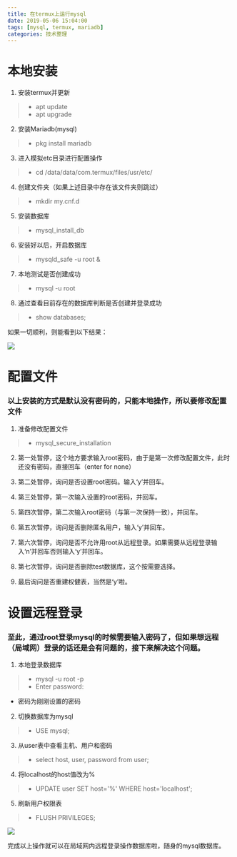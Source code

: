 ```yaml
---
title: 在termux上运行mysql
date: 2019-05-06 15:04:00
tags: [mysql, termux, mariadb]
categories: 技术整理
---
```


# 本地安装

1. 安装termux并更新
> * apt update
> * apt upgrade 

2. 安装Mariadb(mysql)
> * pkg install mariadb

3. 进入模拟etc目录进行配置操作
> * cd /data/data/com.termux/files/usr/etc/

4. 创建文件夹（如果上述目录中存在该文件夹则跳过）
> * mkdir my.cnf.d

5. 安装数据库
> * mysql_install_db

<!------------------------more----------------------------->

6. 安装好以后，开启数据库
> * mysqld_safe -u root &

7. 本地测试是否创建成功
> * mysql -u root 

8. 通过查看目前存在的数据库判断是否创建并登录成功
> * show databases;

如果一切顺利，则能看到以下结果：

![](http://ww1.sinaimg.cn/large/902f6897ly1g2rmfz4iwtj20cn08275k.jpg)

# 配置文件

### 以上安装的方式是默认没有密码的，只能本地操作，所以要修改配置文件

1. 准备修改配置文件
> * mysql_secure_installation

2. 第一处暂停，这个地方要求输入root密码，由于是第一次修改配置文件，此时还没有密码，直接回车（enter for none）

3. 第二处暂停，询问是否设置root密码。输入‘y’并回车。

4. 第三处暂停，第一次输入设置的root密码，并回车。

5. 第四次暂停，第二次输入root密码（与第一次保持一致），并回车。

6. 第五次暂停，询问是否删除匿名用户，输入‘y’并回车。

7. 第六次暂停，询问是否不允许用root从远程登录。如果需要从远程登录输入‘n’并回车否则输入‘y’并回车。

8. 第七次暂停，询问是否删除test数据库，这个按需要选择。

9. 最后询问是否重建权健表，当然是‘y’啦。

# 设置远程登录

### 至此，通过root登录mysql的时候需要输入密码了，但如果想远程（局域网）登录的话还是会有问题的，接下来解决这个问题。

1. 本地登录数据库
> * mysql -u root -p
> * Enter password:

 - 密码为刚刚设置的密码

 2. 切换数据库为mysql
 > * USE mysql;

 3. 从user表中查看主机、用户和密码
 > * select host, user, password from user;

 4. 将localhost的host值改为%
 > * UPDATE user SET host='%' WHERE host='localhost';

 5. 刷新用户权限表
 > * FLUSH PRIVILEGES;

 ![](http://ww1.sinaimg.cn/large/902f6897ly1g2rn2m8x7oj20d80eyq3e.jpg)

 完成以上操作就可以在局域网内远程登录操作数据库啦，随身的mysql数据库。